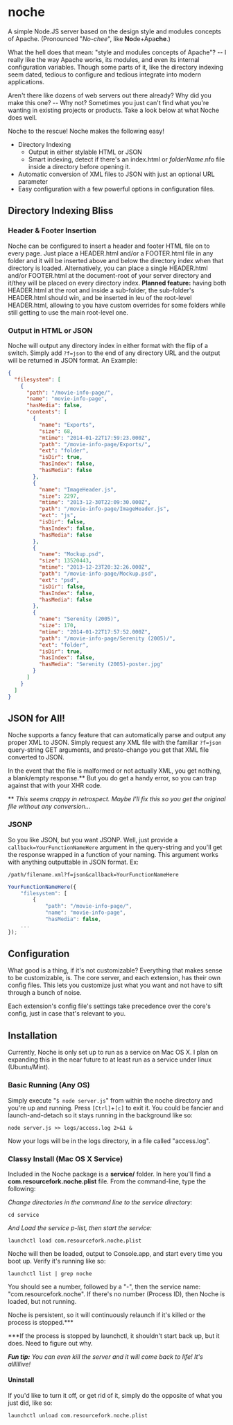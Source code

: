 # noche

A simple Node.JS server based on the design style and modules concepts of Apache. (Pronounced "_No-chee_", like <strong>No</strong>de+Apa<strong>che</strong>.)

What the hell does that mean: "style and modules concepts of Apache"? -- I really like the way Apache works, its modules, and even its internal configuration variables. Though some parts of it, like the directory indexing seem dated, tedious to configure and tedious integrate into modern applications.

Aren't there like dozens of web servers out there already? Why did you make this one? -- Why not? Sometimes you just can't find what you're wanting in existing projects or products. Take a look below at what Noche does well.

Noche to the rescue! Noche makes the following easy!

- Directory Indexing
  - Output in either stylable HTML or JSON
  - Smart indexing, detect if there's an index.html or _folderName_.nfo file inside a directory before opening it.
- Automatic conversion of XML files to JSON with just an optional URL parameter
- Easy configuration with a few powerful options in configuration files.

## Directory Indexing Bliss

### Header & Footer Insertion

Noche can be configured to insert a header and footer HTML file on to every page. Just place a HEADER.html and/or a FOOTER.html file in any folder and it will be inserted above and below the directory index when that directory is loaded. Alternatively, you can place a single HEADER.html and/or FOOTER.html at the document-root of your server directory and it/they will be placed on every directory index. **Planned feature:** having both HEADER.html at the root and inside a sub-folder, the sub-folder's HEADER.html should win, and be inserted in leu of the root-level HEADER.html, allowing to you have custom overrides for some folders while still getting to use the main root-level one.

### Output in HTML or JSON

Noche will output any directory index in either format with the flip of a switch. Simply add `?f=json` to the end of any directory URL and the output will be returned in JSON format. An Example:

```json
{
  "filesystem": [
    {
      "path": "/movie-info-page/",
      "name": "movie-info-page",
      "hasMedia": false,
      "contents": [
        {
          "name": "Exports",
          "size": 68,
          "mtime": "2014-01-22T17:59:23.000Z",
          "path": "/movie-info-page/Exports/",
          "ext": "folder",
          "isDir": true,
          "hasIndex": false,
          "hasMedia": false
        },
        {
          "name": "ImageHeader.js",
          "size": 2297,
          "mtime": "2013-12-30T22:09:30.000Z",
          "path": "/movie-info-page/ImageHeader.js",
          "ext": "js",
          "isDir": false,
          "hasIndex": false,
          "hasMedia": false
        },
        {
          "name": "Mockup.psd",
          "size": 13520443,
          "mtime": "2013-12-23T20:32:26.000Z",
          "path": "/movie-info-page/Mockup.psd",
          "ext": "psd",
          "isDir": false,
          "hasIndex": false,
          "hasMedia": false
        },
        {
          "name": "Serenity (2005)",
          "size": 170,
          "mtime": "2014-01-22T17:57:52.000Z",
          "path": "/movie-info-page/Serenity (2005)/",
          "ext": "folder",
          "isDir": true,
          "hasIndex": false,
          "hasMedia": "Serenity (2005)-poster.jpg"
        }
      ]
    }
  ]
}
```

## JSON for All!

Noche supports a fancy feature that can automatically parse and output any proper XML to JSON. Simply request any XML file with the familiar `?f=json` query-string GET arguments, and presto-chango you get that XML file converted to JSON.

In the event that the file is malformed or not actually XML, you get nothing, a blank/empty response.\*\* But you do get a handy error, so you can trap against that with your XHR code.

\*\* _This seems crappy in retrospect. Maybe I'll fix this so you get the original file without any conversion..._

### JSONP

So you like JSON, but you want JSONP. Well, just provide a `callback=YourFunctionNameHere` argument in the query-string and you'll get the response wrapped in a function of your naming. This argument works with anything outputtable in JSON format. Ex:

`/path/filename.xml?f=json&callback=YourFunctionNameHere`

```javascript
YourFunctionNameHere({
	"filesystem": [
		{
			"path": "/movie-info-page/",
			"name": "movie-info-page",
			"hasMedia": false,
	...
});
```

## Configuration

What good is a thing, if it's not customizable? Everything that makes sense to be customizable, is. The core server, and each extension, has their own config files. This lets you customize just what you want and not have to sift through a bunch of noise.

Each extension's config file's settings take precedence over the core's config, just in case that's relevant to you.

## Installation

Currently, Noche is only set up to run as a service on Mac OS X. I plan on expanding this in the near future to at least run as a service under linux (Ubuntu/Mint).

### Basic Running (Any OS)

Simply execute "`$ node server.js`" from within the noche directory and you're up and running. Press `[Ctrl]`+`[c]` to exit it. You could be fancier and launch-and-detach so it stays running in the background like so:

```shell
node server.js >> logs/access.log 2>&1 &
```

Now your logs will be in the logs directory, in a file called "access.log".

### Classy Install (Mac OS X Service)

Included in the Noche package is a **service/** folder. In here you'll find a **com.resourcefork.noche.plist** file. From the command-line, type the following:

_Change directories in the command line to the service directory:_

```shell
cd service
```

_And Load the service p-list, then start the service:_

```shell
launchctl load com.resourcefork.noche.plist
```

Noche will then be loaded, output to Console.app, and start every time you boot up. Verify it's running like so:

```shell
launchctl list | grep noche
```

You should see a number, followed by a "-", then the service name: "com.resourcefork.noche". If there's no number (Process ID), then Noche is loaded, but not running.

Noche is persistent, so it will continuously relaunch if it's killed or the process is stopped.\*\*\*

\*\*\*If the process is stopped by launchctl, it shouldn't start back up, but it does. Need to figure out why.

_**Fun tip:** You can even kill the server and it will come back to life! It's allllllive!_

#### Uninstall

If you'd like to turn it off, or get rid of it, simply do the opposite of what you just did, like so:

```shell
launchctl unload com.resourcefork.noche.plist
```
